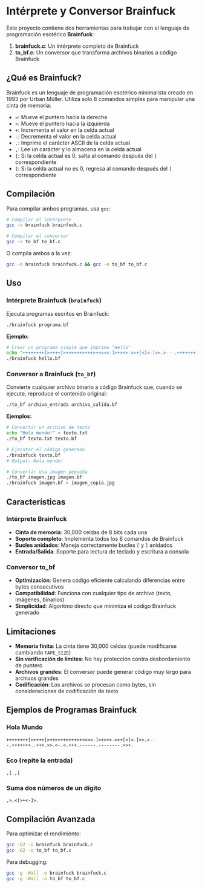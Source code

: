# Intérprete y Conversor Brainfuck

Este proyecto contiene dos herramientas para trabajar con el lenguaje de programación esotérico **Brainfuck**:

1. **brainfuck.c**: Un intérprete completo de Brainfuck
2. **to_bf.c**: Un conversor que transforma archivos binarios a código Brainfuck

## ¿Qué es Brainfuck?

Brainfuck es un lenguaje de programación esotérico minimalista creado en 1993 por Urban Müller. Utiliza solo 8 comandos simples para manipular una cinta de memoria:

- `>`: Mueve el puntero hacia la derecha
- `<`: Mueve el puntero hacia la izquierda  
- `+`: Incrementa el valor en la celda actual
- `-`: Decrementa el valor en la celda actual
- `.`: Imprime el carácter ASCII de la celda actual
- `,`: Lee un carácter y lo almacena en la celda actual
- `[`: Si la celda actual es 0, salta al comando después del `]` correspondiente
- `]`: Si la celda actual no es 0, regresa al comando después del `[` correspondiente

## Compilación

Para compilar ambos programas, usa `gcc`:

```bash
# Compilar el intérprete
gcc -o brainfuck brainfuck.c

# Compilar el conversor
gcc -o to_bf to_bf.c
```

O compila ambos a la vez:

```bash
gcc -o brainfuck brainfuck.c && gcc -o to_bf to_bf.c
```

## Uso

### Intérprete Brainfuck (`brainfuck`)

Ejecuta programas escritos en Brainfuck:

```bash
./brainfuck programa.bf
```

**Ejemplo:**
```bash
# Crear un programa simple que imprima "Hello"
echo "++++++++[>++++[>++>+++>+++>+<<<<-]>+>+>->>+[<]<-]>>.>---.+++++++..+++.>>.<-.<.+++.------.--------.>>+." > hello.bf
./brainfuck hello.bf
```

### Conversor a Brainfuck (`to_bf`)

Convierte cualquier archivo binario a código Brainfuck que, cuando se ejecute, reproduce el contenido original:

```bash
./to_bf archivo_entrada archivo_salida.bf
```

**Ejemplos:**
```bash
# Convertir un archivo de texto
echo "Hola mundo!" > texto.txt
./to_bf texto.txt texto.bf

# Ejecutar el código generado
./brainfuck texto.bf
# Output: Hola mundo!

# Convertir una imagen pequeña
./to_bf imagen.jpg imagen.bf
./brainfuck imagen.bf > imagen_copia.jpg
```

## Características

### Intérprete Brainfuck
- **Cinta de memoria**: 30,000 celdas de 8 bits cada una
- **Soporte completo**: Implementa todos los 8 comandos de Brainfuck
- **Bucles anidados**: Maneja correctamente bucles `[` y `]` anidados
- **Entrada/Salida**: Soporte para lectura de teclado y escritura a consola

### Conversor to_bf
- **Optimización**: Genera código eficiente calculando diferencias entre bytes consecutivos
- **Compatibilidad**: Funciona con cualquier tipo de archivo (texto, imágenes, binarios)
- **Simplicidad**: Algoritmo directo que minimiza el código Brainfuck generado

## Limitaciones

- **Memoria finita**: La cinta tiene 30,000 celdas (puede modificarse cambiando `TAPE_SIZE`)
- **Sin verificación de límites**: No hay protección contra desbordamiento de puntero
- **Archivos grandes**: El conversor puede generar código muy largo para archivos grandes
- **Codificación**: Los archivos se procesan como bytes, sin consideraciones de codificación de texto

## Ejemplos de Programas Brainfuck

### Hola Mundo
```brainfuck
++++++++[>++++[>++>+++>+++>+<<<<-]>+>+>->>+[<]<-]>>.>---.+++++++..+++.>>.<-.<.+++.------.--------.>>+.
```

### Eco (repite la entrada)
```brainfuck
,[.,]
```

### Suma dos números de un dígito
```brainfuck
,>,<[>+<-]>.
```

## Compilación Avanzada

Para optimizar el rendimiento:

```bash
gcc -O2 -o brainfuck brainfuck.c
gcc -O2 -o to_bf to_bf.c
```

Para debugging:

```bash
gcc -g -Wall -o brainfuck brainfuck.c
gcc -g -Wall -o to_bf to_bf.c
```
